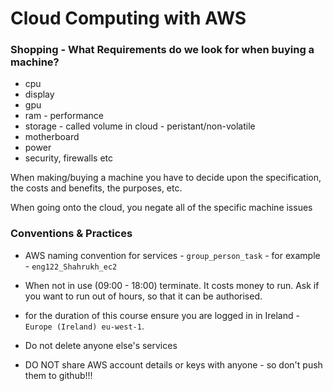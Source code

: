 # Cloud Computing with AWS

### Shopping - What Requirements do we look for when buying a machine?

- cpu
- display
- gpu
- ram - performance
- storage - called volume in cloud - peristant/non-volatile
- motherboard
- power
- security, firewalls etc

When making/buying a machine you have to decide upon the specification, the costs and benefits, the purposes, etc. 

When going onto the cloud, you negate all of the specific machine issues

### Conventions & Practices

- AWS naming convention for services - `group_person_task` - for example - `eng122_Shahrukh_ec2`

- When not in use (09:00 - 18:00) terminate. It costs money to run. Ask if you want to run out of hours, so that it can be authorised.

- for the duration of this course ensure you are logged in in Ireland - `Europe (Ireland) eu-west-1`.

- Do not delete anyone else's services

- DO NOT share AWS account details or keys with anyone - so don't push them to github!!!